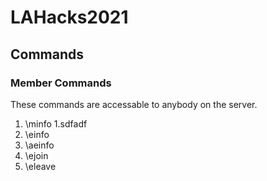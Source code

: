 # LAHacks2021

## Commands
### Member Commands
These commands are accessable to anybody on the server.
1. \minfo
  1.sdfadf
3. \einfo <NAME>
4. \aeinfo
5. \ejoin <NAME>
6. \eleave <NAME>

